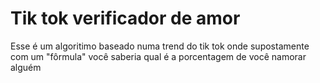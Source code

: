 # Tik tok verificador de amor
 Esse é um algoritimo baseado numa trend do tik tok onde supostamente com um "fôrmula" você saberia qual é a porcentagem de você namorar alguém
